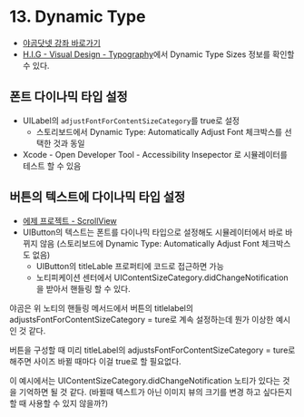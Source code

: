 # 13. Dynamic Type

- [야곰닷넷 강좌 바로가기](hhttps://yagom.net/courses/autolayout/lessons/working-with-scroll-views/topic/the-basis/)
- [H.I.G - Visual Design - Typography](https://developer.apple.com/design/human-interface-guidelines/ios/visual-design/typography/)에서 Dynamic Type Sizes 정보를 확인할 수 있다.

## 폰트 다이나믹 타입 설정

- UILabel의 `adjustFontForContentSizeCategory`를 true로 설정
    - 스토리보드에서 Dynamic Type: Automatically Adjust Font 체크박스를 선택한 것과 동일
- Xcode - Open Developer Tool - Accessibility Insepector 로 시뮬레이터를 테스트 할 수 있음

## 버튼의 텍스트에 다이나믹 타입 설정

- [에제 프로젝트 - ScrollView](./ScrollView)
- UIButton의 텍스트는 폰트를 다이나믹 타입으로 설정해도 시뮬레이터에서 바로 바뀌지 않음 (스토리보드에 Dynamic Type: Automatically Adjust Font 체크박스도 없음)
    - UIButton의 titleLable 프로퍼티에 코드로 접근하면 가능
    - 노티피케이션 센터에서 UIContentSizeCategory.didChangeNotification을 받아서 핸들링 할 수 있다.

야곰은 위 노티의 핸들링 메서드에서 버튼의 titlelabel의 adjustsFontForContentSizeCategory = ture로 계속 설정하는데 뭔가 이상한 예시인 것 같다.  
  
버튼을 구성할 때 미리 titleLabel의 adjustsFontForContentSizeCategory = ture로 해주면 사이즈 바뀔 때마다 이걸 true로 할 필요없다.
  
이 예시에서는 UIContentSizeCategory.didChangeNotification 노티가 있다는 것을 기억하면 될 것 같다. (바뀔때 텍스트가 아닌 이미지 뷰의 크기를 변경 하고 싶다든지 할 때 사용할 수 있지 않을까?)
